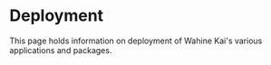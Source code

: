# Deployment

This page holds information on deployment of Wahine Kai's various applications
and packages.

